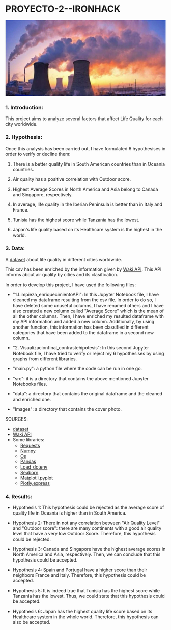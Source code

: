 # PROYECTO-2--IRONHACK

![polucion](Images/POLUCION.png.jpg)

### 1. Introduction:
This project aims to analyze several factors that affect Life Quality for each city worldwide. 


### 2. Hypothesis:
Once this analysis has been carried out, I have formulated 6 hypothesises in order to verify or decline them:
1. There is a better quality life in South American countries than in Oceania countries.

2. Air quality has a positive correlation with Outdoor score.

3. Highest Average Scores in North America and Asia belong to  Canada and Singapore, respectively.

4. In average, life quality in the Iberian Peninsula is better than in Italy and France.

5. Tunisia has the highest score while Tanzania has the lowest.

6. Japan's life quality based on its Healthcare system is the highest in the world.

### 3. Data:

A [dataset](https://www.kaggle.com/orhankaramancode/city-quality-of-life-dataset) about life quality in different cities worldwide.

This csv has been enriched by the information given by [Waki API](https://api.waqi.info/feed). This API informs about air quality by cities and its clasification.

In order to develop this project, I have used the following files:
- "1.Limpieza_enriquecimientoAPI": In this Jupyter Notebook file, I have cleaned my dataframe resulting from the csv file. In order to do so, I have deleted some unuseful columns, I have renamed others and I have also created a new column called "Average Score" which is the mean of all the other columns.
    Then, I have enriched my resulted dataframe with my API information and added a new column. Additionally, by using another function, this information has been classified in different categories that have been added to the dataframe in a second new column.

- "2. Visualizacionfinal_contrastehipotesis": In this second Jupyter Notebook file, I have tried to verify or reject my 6  hypothesises by using graphs from different libraries.

- "main.py": a python file where the code can be run in one go.

- "src": it is a directory that contains the above mentioned Jupyter Notebooks files.

- "data": a directory that contains the original dataframe and the cleaned and enriched one.

- "Images": a directory that contains the cover photo.

SOURCES:
- [dataset](https://www.kaggle.com/orhankaramancode/city-quality-of-life-dataset)
- [Waki API](https://api.waqi.info/feed)
- Some libraries:
    - [Requests](https://docs.python-requests.org/en/latest/)
    - [Numpy](https://numpy.org/doc/)
    - [Os](https://docs.python.org/3/library/os.html)
    - [Pandas](https://pandas.pydata.org/)
    - [Load_dotenv](https://pypi.org/project/python-dotenv/)
    - [Seaborn](https://seaborn.pydata.org/)
    - [Matplotli.pyplot](https://matplotlib.org/stable/api/_as_gen/matplotlib.pyplot.html)
    - [Plotly.express](https://plotly.com/python-api-reference/plotly.express.html)


 
### 4. Results:

- Hypothesis 1: This hypothesis could be rejected as the average score of quality life in Oceania  is higher than in South America.

- Hypothesis 2: There in not any correlation between "Air Quality Level" and "Outdoor score": there are many continents with a good air quality level that have a very low Outdoor Score. Therefore, this hypothesis could be rejected.

- Hypothesis 3: Canada and Singapore have the highest average scores in North America and Asia, respectively. Then, we can conclude that this hypothesis could be accepted.

- Hypothesis 4: Spain and Portugal have a higher score than their neighbors France and Italy. Therefore, this hypothesis could be accepted. 

- Hypothesis 5:  It is indeed true that Tunisia has the highest score while Tanzania has the lowest. Thus, we could state that this hypothesis could be accepted.

- Hypothesis 6: Japan has the highest quality life score based on its Healthcare system in the whole world. Therefore, this hypothesis can also be accepted.
